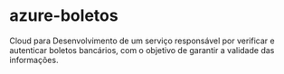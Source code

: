 # azure-boletos
Cloud para Desenvolvimento de um serviço responsável por verificar e autenticar boletos bancários, com o objetivo de garantir a validade das informações.
